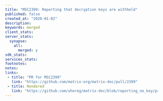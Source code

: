 ```yaml
---
title: "MSC2399: Reporting that decryption keys are withheld"
published: false
created_at: "2020-01-02"
description:
keywords: merged
client_stats:
server_stats:
  synapse:
    all:
      merged: y
sdk_stats:
services_stats:
footnotes:
notes:
links:
 - title: "PR for MSC2399"
   link: "https://github.com/matrix-org/matrix-doc/pull/2399"
 - title: Rendered
   link: "https://github.com/uhoreg/matrix-doc/blob/reporting_no_key/proposals/2399-reporting-no-key-sent.md"
---
```

